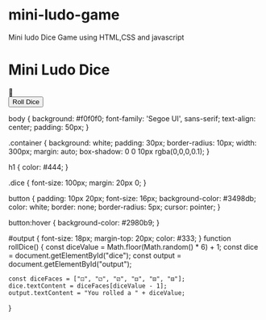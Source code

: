 # mini-ludo-game
Mini ludo Dice Game using HTML,CSS and javascript
<!DOCTYPE html>
<html lang="en">
<head>
  <meta charset="UTF-8" />
  <meta name="viewport" content="width=device-width, initial-scale=1.0" />
  <title>Mini Ludo Game</title>
  <link rel="stylesheet" href="style.css" />
</head>
<body>
  <div class="container">
    <h1>Mini Ludo Dice</h1>
    <div class="dice" id="dice">🎲</div>
    <button onclick="rollDice()">Roll Dice</button>
    <p id="output"></p>
  </div>
  <script src="script.js"></script>
</body>
</html>
body {
    background: #f0f0f0;
    font-family: 'Segoe UI', sans-serif;
    text-align: center;
    padding: 50px;
  }
  
  .container {
    background: white;
    padding: 30px;
    border-radius: 10px;
    width: 300px;
    margin: auto;
    box-shadow: 0 0 10px rgba(0,0,0,0.1);
  }
  
  h1 {
    color: #444;
  }
  
  .dice {
    font-size: 100px;
    margin: 20px 0;
  }
  
  button {
    padding: 10px 20px;
    font-size: 16px;
    background-color: #3498db;
    color: white;
    border: none;
    border-radius: 5px;
    cursor: pointer;
  }
  
  button:hover {
    background-color: #2980b9;
  }
  
  #output {
    font-size: 18px;
    margin-top: 20px;
    color: #333;
  }
  function rollDice() {
    const diceValue = Math.floor(Math.random() * 6) + 1;
    const dice = document.getElementById("dice");
    const output = document.getElementById("output");
  
    const diceFaces = ["⚀", "⚁", "⚂", "⚃", "⚄", "⚅"];
    dice.textContent = diceFaces[diceValue - 1];
    output.textContent = "You rolled a " + diceValue;
  }

